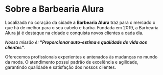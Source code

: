  <!DOCTYPE html>
 <html lang="pt-br">
<head>
 <meta charset="UTF-8">
 <title>Barbearia Alura </title>
</head>
<body>
 <h1>Sobre a Barbearia Alura</h1> 
 
 <p>Localizada no coração da cidade a <strong>Barbearia Alura</strong> traz para o mercado o que há de melhor para o seu cabelo e barba. Fundada em 2019, a Barbearia Alura já é destaque na cidade e conquista novos clientes a cada dia.</p>

 <p><em>Nossa missão é:<strong> "Proporcionar auto-estima e qualidade de vida aos clientes"</strong>.</em> </p>
 
 <p>Oferecemos profissionais experientes e antenados às mudanças no mundo da moda. O atendimento possui padrão de excelência e agilidade, garantindo qualidade e satisfação dos nossos clientes.</p>
 </body>
 </html>

